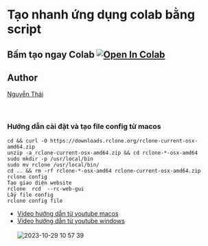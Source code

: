 # Tạo nhanh ứng dụng colab bằng script
## Bấm tạo ngay Colab [![Open In Colab](https://colab.research.google.com/assets/colab-badge.svg)](https://colab.research.google.com/github/nqthaivl/Torrent-File-To-Dropbox/blob/main/Torrent_File_To_Dropbox_1TouchPro.ipynb)
## Author
[Nguyễn Thái](https://www.nguyenthai.id.vn/)<br>
<br><br>
### Hướng dẫn cài đặt và tạo file config từ macos
```
cd && curl -O https://downloads.rclone.org/rclone-current-osx-amd64.zip
unzip -a rclone-current-osx-amd64.zip && cd rclone-*-osx-amd64
sudo mkdir -p /usr/local/bin
sudo mv rclone /usr/local/bin/
cd .. && rm -rf rclone-*-osx-amd64 rclone-current-osx-amd64.zip
rclone config
Tạo giao diện website
rclone  rcd  --rc-web-gui 
Lấy file config
rclone config file
```
* [Video hướng dẫn từ youtube macos](https://www.youtube.com/watch?v=1SIUmuSt8L0)
* [Video hướng dẫn từ youtube windows](https://www.youtube.com/watch?v=n8qghZC1Kuc)
  <br><br>
![2023-10-29 10 57 39](https://github.com/nqthaivl/Torrrent-Onedrive-Colab/assets/85541851/935228d5-907f-47b1-883b-cfea407293cc)

